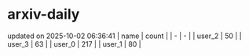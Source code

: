 # arxiv-daily
updated on 2025-10-02 06:36:41
| name | count |
| - | - |
| user_2 | 50 |
| user_3 | 63 |
| user_0 | 217 |
| user_1 | 80 |
